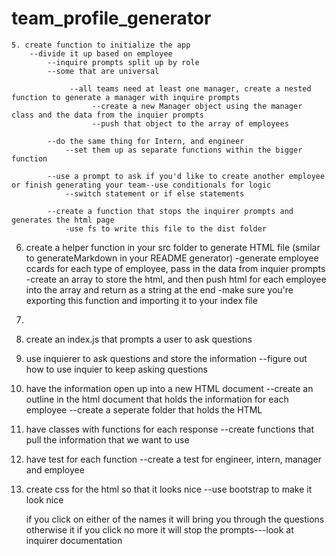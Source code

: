 # team_profile_generator


    5. create function to initialize the app
        --divide it up based on employee
            --inquire prompts split up by role
            --some that are universal

                 --all teams need at least one manager, create a nested function to generate a manager with inquire prompts
                      --create a new Manager object using the manager class and the data from the inquier prompts
                      --push that object to the array of employees
            
            --do the same thing for Intern, and engineer 
                --set them up as separate functions within the bigger function
            
            --use a prompt to ask if you'd like to create another employee or finish generating your team--use conditionals for logic
                --switch statement or if else statements

            --create a function that stops the inquirer prompts and generates the html page
                -use fs to write this file to the dist folder
                

6.  create a helper function in your src folder to generate HTML file (smilar to generateMarkdown in your README generator)
    -generate employee ccards for each type of employee, pass in the data from inquier prompts
    -create an array to store the html, and then push html for each employee into the array and return as a string at the end
    -make sure you're exporting this function and importing it to your index file

7.




1. create an index.js that prompts a user to ask questions
2. use inquierer to ask questions and store the information
    --figure out how to use inquier to keep asking questions
3. have the information open up into a new HTML document
    --create an outline in the html document that holds the information for each employee
    --create a seperate folder that holds the HTML
4. have classes with functions for each response
    --create functions that pull the information that we want to use
5. have test for each function
    --create a test for engineer, intern, manager and employee
6. create css for the html so that it looks nice
    --use bootstrap to make it look nice

    if you click on either of the names it will bring you through the questions otherwise it if you click no more it will stop the prompts---look at inquirer documentation